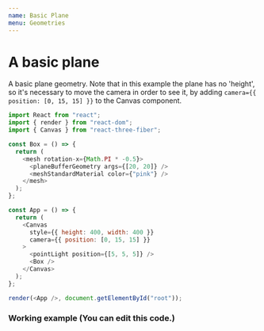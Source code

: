 ```yaml
---
name: Basic Plane
menu: Geometries
---
```


# A basic plane

A basic plane geometry. Note that in this example the plane has no 'height', so it's necessary to move the camera in order to see it, by adding `camera={{ position: [0, 15, 15] }}` to the Canvas component.

```js
import React from "react";
import { render } from "react-dom";
import { Canvas } from "react-three-fiber";

const Box = () => {
  return (
    <mesh rotation-x={Math.PI * -0.5}>
      <planeBufferGeometry args={[20, 20]} />
      <meshStandardMaterial color={"pink"} />
    </mesh>
  );
};

const App = () => {
  return (
    <Canvas
      style={{ height: 400, width: 400 }}
      camera={{ position: [0, 15, 15] }}
    >
      <pointLight position={[5, 5, 5]} />
      <Box />
    </Canvas>
  );
};

render(<App />, document.getElementById("root"));

```

### Working example (You can edit this code.)

<Sandbox url="basic-plane-seiiz" />
